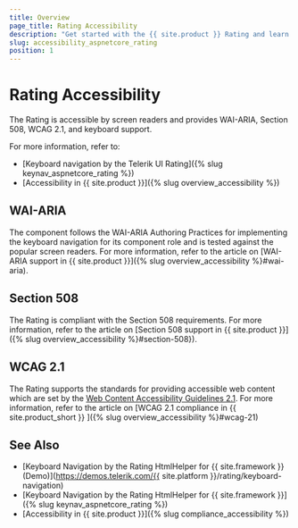 ```yaml
---
title: Overview
page_title: Rating Accessibility
description: "Get started with the {{ site.product }} Rating and learn about its accessibility support for WAI-ARIA, Section 508, and WCAG 2.1."
slug: accessibility_aspnetcore_rating
position: 1
---
```


# Rating Accessibility

The Rating is accessible by screen readers and provides WAI-ARIA, Section 508, WCAG 2.1, and keyboard support.

For more information, refer to:
* [Keyboard navigation by the Telerik UI Rating]({% slug keynav_aspnetcore_rating %})
* [Accessibility in {{ site.product }}]({% slug overview_accessibility %})

## WAI-ARIA

The component follows the WAI-ARIA Authoring Practices for implementing the keyboard navigation for its component role and is tested against the popular screen readers. For more information, refer to the article on [WAI-ARIA support in {{ site.product }}]({% slug overview_accessibility %}#wai-aria).

## Section 508

The Rating is compliant with the Section 508 requirements. For more information, refer to the article on [Section 508 support in {{ site.product }}]({% slug overview_accessibility %}#section-508}).

## WCAG 2.1

The Rating supports the standards for providing accessible web content which are set by the [Web Content Accessibility Guidelines 2.1](https://www.w3.org/TR/WCAG/). For more information, refer to the article on [WCAG 2.1 compliance in {{ site.product_short }} ]({% slug overview_accessibility %}#wcag-21)

## See Also

* [Keyboard Navigation by the Rating HtmlHelper for {{ site.framework }} (Demo)](https://demos.telerik.com/{{ site.platform }}/rating/keyboard-navigation)
* [Keyboard Navigation by the Rating HtmlHelper for {{ site.framework }}]({% slug keynav_aspnetcore_rating %})
* [Accessibility in {{ site.product }}]({% slug compliance_accessibility %})
